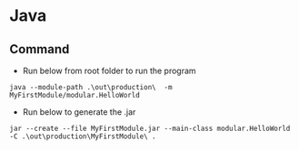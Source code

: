 # Java

## Command

- Run below from root folder to run the program

```shell
java --module-path .\out\production\  -m MyFirstModule/modular.HelloWorld
```

- Run below to generate the .jar

```shell
jar --create --file MyFirstModule.jar --main-class modular.HelloWorld -C .\out\production\MyFirstModule\ .
```
